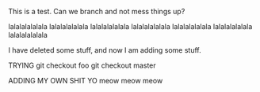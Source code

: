 This is a test. Can we branch and not mess things up?

lalalalalalala
lalalalalalala
lalalalalalala
lalalalalalala
lalalalalalala
lalalalalalala
lalalalalalala

I have deleted some stuff, and now I am adding some stuff.
<!-- >>>>>>> bad5254cc69325b4ba9a403ef7388ab4ad2f689f -->

TRYING git checkout foo
git checkout master

ADDING MY OWN SHIT YO
meow meow meow
